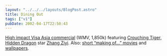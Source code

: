 ```yaml
---
layout: "../../../layouts/BlogPost.astro"
title: Dining Out
tags: ["v1"]
pubDate: 2002-04-17T22:50:43
---
```


[High impact Visa Asia commercial][1] (WMV, 1,850k) featuring [Crouching Tiger, Hidden Dragon][2] star [Zhang Ziyi][3]. Also: [short &#8220;making of&#8230;&#8221; movies][4] and [wallpapers][5].

[1]: http://www.visa-asia.com/visa_apac/offers/images/tvc.wmv
[2]: http://uk.imdb.com/Title?0190332 "Crouching Tiger, Hidden Dragon at IMDb UK"
[3]: http://uk.imdb.com/Name?Ziyi,+Zhang "Zhang Ziyi at IMDb UK"
[4]: http://www.visa-asia.com/visa_apac/offers/tvc_index.shtml
[5]: http://www.visa-asia.com/visa_apac/offers/tvc_wallpaper.shtml
